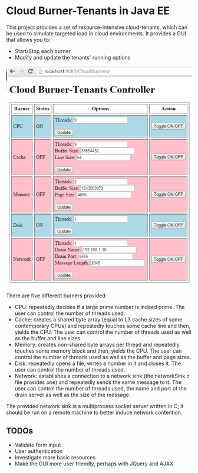 # Cloud Burner-Tenants in Java EE

This project provides a set of resource-intensive cloud-tenants, which can be used to simulate targeted load in cloud environments. It provides a GUI that allows you to:

* Start/Stop each burner
* Modify and update the tenants' running options

![picture of GUI](images/cloudBurnersGUI.png?raw=true)

There are five different burners provided:

* CPU: repeatedly decides if a large prime number is indeed prime. The user can control the number of threads used.
* Cache: creates a shared byte array (equal to L3 cache sizes of some contemporary CPUs) and repeatedly touches some cache line and then, yields the CPU. The user can control the number of threads used as well as the buffer and line sizes.
* Memory: creates non-shared byte arrays per thread and repeatedly touches some memory block and then, yields the CPU. The user can control the number of threads used as well as the buffer and page sizes.
* Disk: repeatedly opens a file, writes a number in it and closes it. The user can control the number of threads used.
* Network: establishes a connection to a network sink (the networkSink.c file provides one) and repeatedly sends the same message to it. The user can control the number of threads used, the name and port of the drain server as well as the size of the message.

The provided network sink is a multiprocess socket server written in C; it should be run on a remote machine to better induce network contention.  

## TODOs
- Validate form input
- User authentication
- Investigate more basic resources
- Make the GUI more user friendly, perhaps with JQuery and AJAX